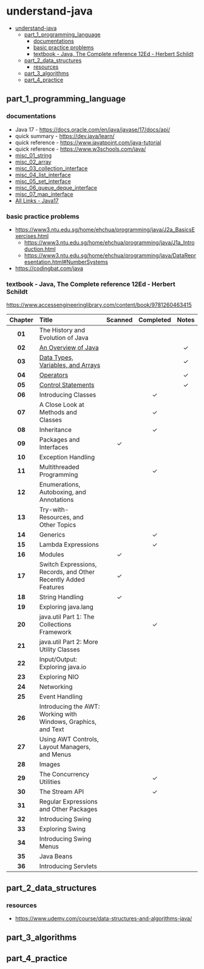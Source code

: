 # understand-java
<!-- TOC -->
* [understand-java](#understand-java)
  * [part_1_programming_language](#part_1_programming_language)
    * [documentations](#documentations)
    * [basic practice problems](#basic-practice-problems)
    * [textbook - Java, The Complete reference 12Ed - Herbert Schildt](#textbook---java-the-complete-reference-12ed---herbert-schildt)
  * [part_2_data_structures](#part_2_data_structures)
    * [resources](#resources)
  * [part_3_algorithms](#part_3_algorithms)
  * [part_4_practice](#part_4_practice)
<!-- TOC -->

## part_1_programming_language
### documentations
- Java 17 - https://docs.oracle.com/en/java/javase/17/docs/api/ 
- quick summary - https://dev.java/learn/
- quick reference - https://www.javatpoint.com/java-tutorial
- quick reference - https://www.w3schools.com/java/
- [misc_01_string](app/src/main/java/org/example/part_1_programming_language/misc_01_string/String.md)
- [misc_02_array](app/src/main/java/org/example/part_1_programming_language/misc_02_array/Array.md)
- [misc_03_collection_interface](app/src/main/java/org/example/part_1_programming_language/misc_03_collections_interface/CollectionInterface.md)
- [misc_04_list_interface](app/src/main/java/org/example/part_1_programming_language/misc_04_list_interface/ListInterface.md)
- [misc_05_set_interface](app/src/main/java/org/example/part_1_programming_language/misc_05_set_interface/SetInterface.md)
- [misc_06_queue_deque_interface](app/src/main/java/org/example/part_1_programming_language/misc_06_queue_deque_interface/QueueDequeInterface.md)
- [misc_07_map_interface](app/src/main/java/org/example/part_1_programming_language/misc_07_map_interface/MapInterface.md)
- [All Links - Java17](app/src/main/java/org/example/part_1_programming_language/AllLinks.md)

### basic practice problems
- https://www3.ntu.edu.sg/home/ehchua/programming/java/J2a_BasicsExercises.html
  - https://www3.ntu.edu.sg/home/ehchua/programming/java/J1a_Introduction.html
  - https://www3.ntu.edu.sg/home/ehchua/programming/java/DataRepresentation.html#NumberSystems
- https://codingbat.com/java

### textbook - Java, The Complete reference 12Ed - Herbert Schildt
https://www.accessengineeringlibrary.com/content/book/9781260463415

| Chapter | Title                                                                                                                                   | Scanned | Completed |  Notes  |
|:-------:|:----------------------------------------------------------------------------------------------------------------------------------------|:-------:|:---------:|:-------:|
| **01**  | The History and Evolution of Java                                                                                                       |         |           |         |
| **02**  | [An Overview of Java](app/src/main/java/org/example/part_1_programming_language/ch_02_an_overview_of_java/Ch_2_notes.md)                |         |           | &check; |
| **03**  | [Data Types, Variables, and Arrays](app/src/main/java/org/example/part_1_programming_language/ch_03_data_types_variables/Ch_3_notes.md) |         |           | &check; |
| **04**  | [Operators](app/src/main/java/org/example/part_1_programming_language/ch_04_operators/Ch_4_notes.md)                                    |         |           | &check; |
| **05**  | [Control Statements](app/src/main/java/org/example/part_1_programming_language/ch_05_control_statements/Ch_5_notes.md)                  |         |           | &check; |
| **06**  | Introducing Classes                                                                                                                     |         |  &check;  |         |
| **07**  | A Close Look at Methods and Classes                                                                                                     |         |  &check;  |         |
| **08**  | Inheritance                                                                                                                             |         |  &check;  |         |
| **09**  | Packages and Interfaces                                                                                                                 | &check; |           |         |
| **10**  | Exception Handling                                                                                                                      |         |           |         |
| **11**  | Multithreaded Programming                                                                                                               |         |  &check;  |         |
| **12**  | Enumerations, Autoboxing, and Annotations                                                                                               |         |           |         |
| **13**  | Try-with-Resources, and Other Topics                                                                                                    |         |           |         |
| **14**  | Generics                                                                                                                                |         |  &check;  |         |
| **15**  | Lambda Expressions                                                                                                                      |         |  &check;  |         |
| **16**  | Modules                                                                                                                                 | &check; |           |         |
| **17**  | Switch Expressions, Records, and Other Recently Added Features                                                                          | &check; |           |         |
| **18**  | String Handling                                                                                                                         | &check; |           |         |
| **19**  | Exploring java.lang                                                                                                                     |         |           |         |
| **20**  | java.util Part 1: The Collections Framework                                                                                             |         |  &check;  |         |
| **21**  | java.util Part 2: More Utility Classes                                                                                                  |         |           |         |
| **22**  | Input/Output: Exploring java.io                                                                                                         |         |           |         |
| **23**  | Exploring NIO                                                                                                                           |         |           |         |
| **24**  | Networking                                                                                                                              |         |           |         |
| **25**  | Event Handling                                                                                                                          |         |           |         |
| **26**  | Introducing the AWT: Working with Windows, Graphics, and Text                                                                           |         |           |         |
| **27**  | Using AWT Controls, Layout Managers, and Menus                                                                                          |         |           |         |
| **28**  | Images                                                                                                                                  |         |           |         |
| **29**  | The Concurrency Utilities                                                                                                               |         |  &check;  |         |
| **30**  | The Stream API                                                                                                                          |         |  &check;  |         |
| **31**  | Regular Expressions and Other Packages                                                                                                  |         |           |         |
| **32**  | Introducing Swing                                                                                                                       |         |           |         |
| **33**  | Exploring Swing                                                                                                                         |         |           |         |
| **34**  | Introducing Swing Menus                                                                                                                 |         |           |         |
| **35**  | Java Beans                                                                                                                              |         |           |         |
| **36**  | Introducing Servlets                                                                                                                    |         |           |         |

## part_2_data_structures
### resources
- https://www.udemy.com/course/data-structures-and-algorithms-java/

## part_3_algorithms

## part_4_practice
